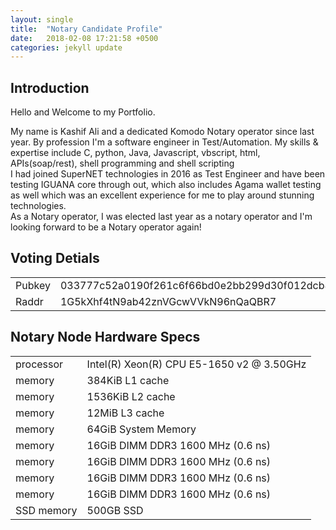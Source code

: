 ```yaml
---
layout: single
title:  "Notary Candidate Profile"
date:   2018-02-08 17:21:58 +0500
categories: jekyll update
---
```

<h2> Introduction</h2>
<p>Hello and Welcome to my Portfolio.<p> 
<div>My name is Kashif Ali and a dedicated Komodo Notary operator since last year. By profession I'm a software engineer in Test/Automation. My skills & expertise include C, python, Java, Javascript, vbscript, html, APIs(soap/rest), shell programming and shell scripting </div>
<div>I had joined SuperNET technologies in 2016 as Test Engineer and have been testing IGUANA core through out, which also includes Agama wallet testing as well which was an excellent experience for me to play around stunning technologies.
</div>
<div>As a Notary operator, I was elected last year as a notary operator and I'm looking forward to be a Notary operator again!</div>

<h2> Voting Detials </h2>
<table>
 <tr>
    <td>Pubkey</td>
    <td>033777c52a0190f261c6f66bd0e2bb299d30f012dcb8bfff384103211edb8bb207</td> 
  </tr>
  <tr>
    <td>Raddr</td>
    <td>1G5kXhf4tN9ab42znVGcwVVkN96nQaQBR7</td> 
  </tr>
</table>

<h2> Notary Node Hardware Specs </h2>
<table>
 <tr>
   <td>processor</td>      
   <td>Intel(R) Xeon(R) CPU E5-1650 v2 @ 3.50GHz</td>
 </tr>

 <tr>
   <td>memory</td>         
   <td>384KiB L1 cache</td>
 </tr>

 <tr>
   <td>memory</td>         
   <td>1536KiB L2 cache</td>
 </tr>

 <tr>
   <td>memory</td>         
   <td>12MiB L3 cache</td>
 </tr>

 <tr>
   <td>memory</td>         
   <td>64GiB System Memory</td>
 </tr>

 <tr>

  <td> memory</td>         
  <td>16GiB DIMM DDR3 1600 MHz (0.6 ns)</td>

 </tr>

 <tr>
  <td>memory</td>
  <td>16GiB DIMM DDR3 1600 MHz (0.6 ns)</td>
 </tr>

 <tr>
   <td>memory</td>         
   <td>16GiB DIMM DDR3 1600 MHz (0.6 ns)</td>
 </tr>

 <tr>
   <td>memory</td>         
   <td>16GiB DIMM DDR3 1600 MHz (0.6 ns)</td>
 </tr>

 <tr>
  <td> SSD memory</td>         
  <td>500GB SSD</td>
</tr>

</table>
